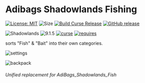 # Adibags Shadowlands Fishing 
[![License: MIT](https://img.shields.io/badge/License-MIT-yellow.svg)](https://opensource.org/licenses/MIT)
![Size](https://img.shields.io/github/repo-size/N6REJ/AdiBags_Shadowlands_Fishing) 
[![Build Curse Release](https://github.com/N6REJ/AdiBags_Shadowlands_Fishing/actions/workflows/action.yml/badge.svg)](https://github.com/N6REJ/AdiBags_Shadowlands_Fishing/actions/workflows/action.yml) 
[![GitHub release](https://img.shields.io/github/release/N6REJ/AdiBags_Shadowlands_Fishing.svg)](https://GitHub.com/N6REJ/AdiBags_Shadowlands_Fishing/releases/)

![Shadowlands](https://img.shields.io/badge/Supports-Shadowlands-0B68D7)
![9.1.5](https://img.shields.io/badge/Ready_for-9.1.5-darkgreen)
[![curse](https://img.shields.io/badge/Curseforge_Project_ID:-446518-purple)](https://www.curseforge.com/wow/addons/adibags_shadowlands_Fishing)
[![requires](https://img.shields.io/badge/Requires-AdiBags-brown)](https://www.curseforge.com/wow/addons/adibags)

sorts "Fish" & "Bait" into their own categories.


![settings](https://user-images.githubusercontent.com/1850089/138686951-4f20ed0c-5e8e-4836-b901-feea97929033.png)

![backpack](https://user-images.githubusercontent.com/1850089/138689871-41f53c05-ca48-4325-ba4e-3d1c87d2ed7d.png)


###### Unified replacement for AdiBags_Shadowlands_Fish
